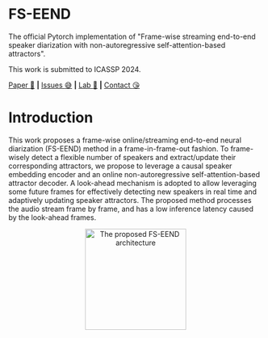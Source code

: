 # FS-EEND

The official Pytorch implementation of "Frame-wise streaming end-to-end speaker diarization with non-autoregressive self-attention-based attractors".

This work is submitted to ICASSP 2024.

[Paper :star_struck:](https://arxiv.org/abs/2309.13916) **|** [Issues :sweat_smile:](https://github.com/Audio-WestlakeU/FS-EEND/issues)
 **|** [Lab :hear_no_evil:](https://github.com/Audio-WestlakeU) **|** [Contact :kissing_heart:](liangdi@westlake.edu.cn)

# Introduction

This work proposes a frame-wise online/streaming end-to-end neural diarization (FS-EEND) method in a frame-in-frame-out fashion. To frame-wisely detect a flexible number of speakers and extract/update their corresponding attractors, we propose to leverage a causal speaker embedding encoder and an online non-autoregressive self-attention-based attractor decoder. A look-ahead mechanism is adopted to allow leveraging some future frames for effectively detecting new speakers in real time and adaptively updating speaker attractors. The proposed method processes the audio stream frame by frame, and has a low inference latency caused by the look-ahead frames.

<div align="center">
<image src="/utlis/arch.png"  width="200" alt="The proposed FS-EEND architecture" />
</div>
